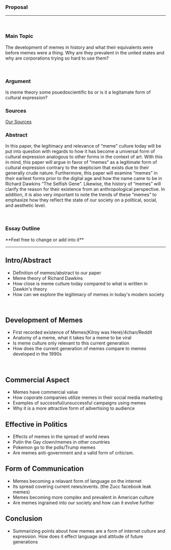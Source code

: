 <h3>Proposal</h3>
<hr />
<br>

<h3>Main Topic</h3>
<p>The development of memes in history and what their equivalents were before memes were a thing. Why are they prevalent in the united states and why are corporations trying so hard to use them?</p>

<br>

<h3>Argument</h3>
<p>
Is meme theory some psuedoscientific bs or is it a legitamate form of cultural expression?
</p>

<h3>Sources</h3>
<a href="SJSU_ART_104_S18/teams/Wakandan Meme Team/sources.md"> Our Sources </a>
<br>

<h3>Abstract</h3>
<p>In this paper, the legitimacy and relevance of “meme” culture today will be put into question with regards to how it has become a universal form of cultural expression analogous to other forms in the context of art. With this in mind, this paper will argue in favor of “memes” as a legitimate form of cultural expression contrary to the skepticism that exists due to their generally crude nature. Furthermore, this paper will examine “memes” in their earliest forms prior to the digital age and how the name came to be in Richard Dawkins “The Selfish Gene”. Likewise, the history of “memes” will clarify the reason for their existence from an anthropological perspective. In addition, it is also very important to note the trends of these “memes” to emphasize how they reflect the state of our society on a political, social, and aesthetic level.
</p>

<br>

<h3> Essay Outline </h3>
<p>**Feel free to change or add into it**</p>
<hr />

<h2>Intro/Abstract</h2>
<ul>
	<li>Definition of memes/abstract to our paper</li>
	<li>Meme theory of Richard Dawkins</li>
	<li>How close is meme culture today compared to what is written in Dawkin's theory</li>
	<li> How can we explore the legitimacy of memes in today's modern society</li>
</ul>

<br>

<h2>Development of Memes</h2>
<ul>
	<li>First recorded existence of Memes(Kilroy was Here)/4chan/Reddit</li>
	<li>Anatomy of a meme, what it takes for a meme to be viral</li>
	<li>Is meme culture only relevant to this current generation</li>
	<li> How does the current generation of memes compare to memes developed in the 1990s</li>
</ul>

<br>

<h2>Commercial Aspect</h2>
<ul>
	<li>Memes have commercial value</li>
	<li>How coporate companies utilize memes in their social media marketing</li>
	<li> Examples of successful/unsuccessful campaigns using memes</li>
	<li>Why it is a more attractive form of advertising to audience</li>
</ul>


<h2>Effective in Politics</h2>
<ul>
	<li>Effects of memes in the spread of world news</li>
	<li>Putin the Gay clown/memes in other countries</li>
	<li>Pokemon go to the polls/Trump memes</li>
	<li>Are memes anti-government and a valid form of criticism.</li>
</ul>


<h2> Form of Communication </h2>
<ul>
	<li>Memes becoming a relavant form of language on the internet</li>
	<li>Its spread covering current news/events. (the Zucc facebook leak memes)</li>
	<li>Memes becoming more complex and prevalent in American culture</li>
	<li> Are memes ingrained into our society and how can it evolve further</li>
</ul>

<h2> Conclusion </h2>
<ul>
	<li>Summarizing points about how memes are a form of internet culture and expression. How does it effect language and attitude of future generations</li>
</ul>








